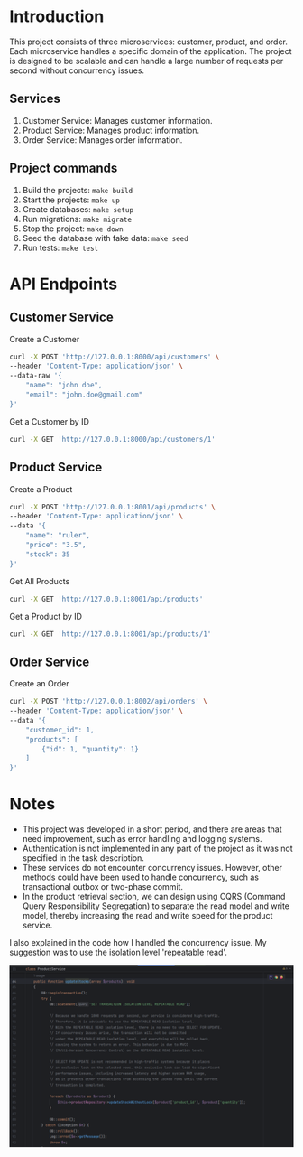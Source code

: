 # Introduction

This project consists of three microservices: customer, product, and order. Each microservice handles a specific domain of the application. The project is designed to be scalable and can handle a large number of requests per second without concurrency issues.

## Services

1. Customer Service: Manages customer information.
2. Product Service: Manages product information.
3. Order Service: Manages order information.

## Project commands

1. Build the projects: `make build`
2. Start the projects: `make up`
3. Create databases: `make setup`
4. Run migrations: `make migrate`
5. Stop the project: `make down`
6. Seed the database with fake data: `make seed`
7. Run tests: `make test`

# API Endpoints

## Customer Service

Create a Customer
```bash
curl -X POST 'http://127.0.0.1:8000/api/customers' \
--header 'Content-Type: application/json' \
--data-raw '{
    "name": "john doe",
    "email": "john.doe@gmail.com"
}'
```

Get a Customer by ID
```bash
curl -X GET 'http://127.0.0.1:8000/api/customers/1'
```

## Product Service

Create a Product
```bash
curl -X POST 'http://127.0.0.1:8001/api/products' \
--header 'Content-Type: application/json' \
--data '{
    "name": "ruler",
    "price": "3.5",
    "stock": 35
}'
```

Get All Products
```bash
curl -X GET 'http://127.0.0.1:8001/api/products'
```

Get a Product by ID
```bash
curl -X GET 'http://127.0.0.1:8001/api/products/1'
```

## Order Service

Create an Order
```bash
curl -X POST 'http://127.0.0.1:8002/api/orders' \
--header 'Content-Type: application/json' \
--data '{
    "customer_id": 1,
    "products": [
        {"id": 1, "quantity": 1}
    ]
}'
```

# Notes

- This project was developed in a short period, and there are areas that need improvement, such as error handling and logging systems.
- Authentication is not implemented in any part of the project as it was not specified in the task description.
- These services do not encounter concurrency issues. However, other methods could have been used to handle concurrency, such as transactional outbox or two-phase commit.
- In the product retrieval section, we can design using CQRS (Command Query Responsibility Segregation) to separate the read model and write model, thereby increasing the read and write speed for the product service.

I also explained in the code how I handled the concurrency issue. My suggestion was to use the isolation level 'repeatable read'.

![Note Image](./note.png)
